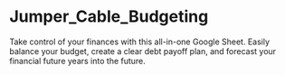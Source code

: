 # Jumper_Cable_Budgeting
Take control of your finances with this all-in-one Google Sheet. Easily balance your budget, create a clear debt payoff plan, and forecast your financial future years into the future.
